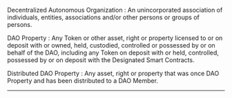 Decentralized Autonomous Organization
: An unincorporated association of individuals, entities, associations and/or other persons or groups of persons.

DAO Property
: Any Token or other asset, right or property licensed to or on deposit with or owned, held, custodied, controlled or possessed by or on behalf of the DAO, including any Token on deposit with or held, controlled, possessed by or on deposit with the Designated Smart Contracts.

Distributed DAO Property
: Any asset, right or property that was once DAO Property and has been distributed to a DAO Member.

 ---
